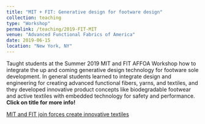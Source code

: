 ```yaml
---
title: "MIT + FIT: Generative design for footware design"
collection: teaching
type: "Workshop"
permalink: /teaching/2019-FIT-MIT
venue: "Advanced Functional Fabrics of America"
date: 2019-06-15
location: "New York, NY"
---
```


Taught students at the Summer 2019 MIT and FIT AFFOA Workshop how to integrate the up and coming generative design technology for footware sole development. In general students learned to integrate design and engineering for creating advanced functional fibers, yarns, and textiles, and they developed innovative product concepts like biodegradable footwear and active textiles with embedded technology for safety and performance. **Click on title for more info!**

[MIT and FIT join forces create innovative textiles](https://news.mit.edu/2019/mit-and-fit-join-forces-create-innovative-textiles-0717)

<br/><script src="https://embed.github.com/view/3d/kryogenica/kryogenica.github.io/master/images/GD_Shoe_sole_v1.stl"></script>

